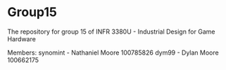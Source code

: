 # Group15
The repository for group 15 of INFR 3380U - Industrial Design for Game Hardware

Members:
synomint - Nathaniel Moore 100785826
dym99 - Dylan Moore 100662175
